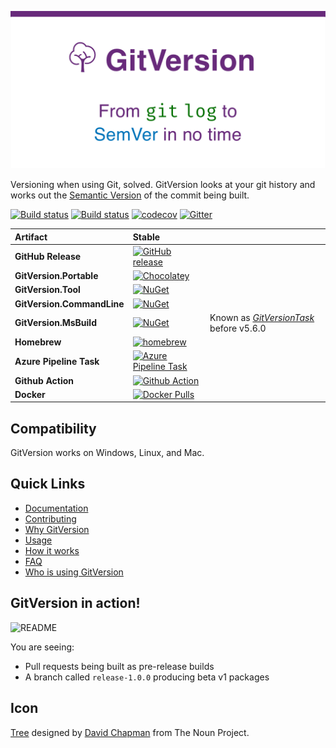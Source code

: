 ![GitVersion – From git log to SemVer in no time][banner]

Versioning when using Git, solved. GitVersion looks at your git history and
works out the [Semantic Version][semver] of the commit being built.

[![Build status][azure-pipeline-badge]][azure-pipeline]
[![Build status][github-actions-badge]][github-actions]
[![codecov][codecov-badge]][codecov]
[![Gitter][gitter-badge]][gitter]

| Artifact                   |                Stable                                              |   |
| :------------------------- | :----------------------------------------------------------------- | - |
| **GitHub Release**         |                [![GitHub release][gh-rel-badge]][gh-rel]           |
| **GitVersion.Portable**    |                     [![Chocolatey][choco-badge]][choco]            |
| **GitVersion.Tool**        |                           [![NuGet][gvgt-badge]][gvgt]             |
| **GitVersion.CommandLine** |                           [![NuGet][gvcl-badge]][gvcl]             |
| **GitVersion.MsBuild**     |                            [![NuGet][gvt-badge]][gvt]              | Known as *[GitVersionTask](https://www.nuget.org/packages/GitVersionTask/)*  before v5.6.0 |
| **Homebrew**               |                        [![homebrew][brew-badge]][brew]             |
| **Azure Pipeline Task**    | [![Azure Pipeline Task][az-pipeline-task-badge]][az-pipeline-task] |
| **Github Action**          |             [![Github Action][gh-actions-badge]][gh-actions]       |
| **Docker**                 |               [![Docker Pulls][dockerhub-badge]][dockerhub]        |

## Compatibility

GitVersion works on Windows, Linux, and Mac.

## Quick Links

- [Documentation][docs]
- [Contributing][contribute]
- [Why GitVersion][why]
- [Usage][usage]
- [How it works][how]
- [FAQ][faq]
- [Who is using GitVersion][who]

## GitVersion in action!

![README][gv-in-action]

You are seeing:

- Pull requests being built as pre-release builds
- A branch called `release-1.0.0` producing beta v1 packages

## Icon

<a href="https://thenounproject.com/term/tree/13389/" target="_blank">Tree</a>
designed by <a href="http://thenounproject.com/david.chapman" target="_blank">David Chapman</a>
from The Noun Project.

[semver]:                          http://semver.org
[gitter]:                          https://gitter.im/GitTools/GitVersion?utm_source=badge&utm_medium=badge&utm_campaign=pr-badge&utm_content=badge
[gitter-badge]:                    https://badges.gitter.im/Join+Chat.svg
[appveyor]:                        https://ci.appveyor.com/project/GitTools/gitversion/branch/main
[appveyor-badge]:                  https://ci.appveyor.com/api/projects/status/sxje0wht0cscmn7w/branch/main?svg=true
[azure-pipeline]:                  https://dev.azure.com/GitTools/GitVersion/_build/latest?definitionId=1
[azure-pipeline-badge]:            https://dev.azure.com/GitTools/GitVersion/_apis/build/status/GitTools.GitVersion
[github-actions]:                  https://github.com/GitTools/GitVersion/actions
[github-actions-badge]:            https://github.com/GitTools/GitVersion/workflows/Build/badge.svg
[travis]:                          https://travis-ci.org/GitTools/GitVersion
[travis-badge]:                    https://travis-ci.org/GitTools/GitVersion.svg?branch=main
[codecov]:                         https://codecov.io/gh/GitTools/GitVersion
[codecov-badge]:                   https://codecov.io/gh/GitTools/GitVersion/branch/main/graph/badge.svg
[docs]:                            https://gitversion.net/docs/
[gh-rel]:                          https://github.com/GitTools/GitVersion/releases/latest
[gh-rel-badge]:                    https://img.shields.io/github/release/gittools/gitversion.svg?logo=github
[choco]:                           https://chocolatey.org/packages/GitVersion.Portable
[choco-badge]:                     https://img.shields.io/chocolatey/v/gitversion.portable.svg?logo=nuget
[gvt]:                             https://www.nuget.org/packages/GitVersion.MsBuild
[gvt-badge]:                       https://img.shields.io/nuget/v/GitVersion.MsBuild.svg?logo=nuget
[gvcl]:                            https://www.nuget.org/packages/GitVersion.CommandLine
[gvcl-badge]:                      https://img.shields.io/nuget/v/GitVersion.CommandLine.svg?logo=nuget
[gvgt]:                            https://www.nuget.org/packages/GitVersion.Tool
[gvgt-badge]:                      https://img.shields.io/nuget/v/GitVersion.Tool.svg?logo=nuget
[brew]:                            https://formulae.brew.sh/formula/gitversion
[brew-badge]:                      https://img.shields.io/homebrew/v/gitversion.svg?logo=homebrew
[dockerhub]:                       https://hub.docker.com/r/gittools/gitversion/
[dockerhub-badge]:                 https://img.shields.io/docker/pulls/gittools/gitversion.svg?logo=docker
[az-pipeline-task]:                https://marketplace.visualstudio.com/items?itemName=gittools.gittools
[az-pipeline-task-badge]:          https://img.shields.io/badge/marketplace-gittools.gittools-blue?logo=azure-pipelines
[gh-actions]:                      https://github.com/marketplace/actions/gittools
[gh-actions-badge]:                https://img.shields.io/badge/marketplace-gittools-blue?logo=github
[contribute]:                      https://github.com/GitTools/GitVersion/blob/main/CONTRIBUTING.md
[why]:                             https://gitversion.net/docs/learn/why
[usage]:                           https://gitversion.net/docs/usage
[how]:                             https://gitversion.net/docs/learn/how-it-works
[faq]:                             https://gitversion.net/docs/learn/faq
[who]:                             https://gitversion.net/docs/learn/who
[gv-in-action]:                    https://raw.github.com/GitTools/GitVersion/master/docs/input/docs/img/README.png
[banner]:                          https://github.com/GitTools/graphics/raw/master/GitVersion/banner-1280x640.png
